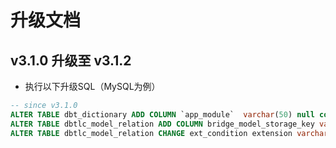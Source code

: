# 升级文档

## v3.1.0 升级至 v3.1.2

* 执行以下升级SQL（MySQL为例）
```sql
-- since v3.1.0
ALTER TABLE dbt_dictionary ADD COLUMN `app_module`  varchar(50) null comment '应用模块' AFTER tenant_id;
ALTER TABLE dbtlc_model_relation ADD COLUMN bridge_model_storage_key varchar(100) AFTER bridge_model_key;
ALTER TABLE dbtlc_model_relation CHANGE ext_condition extension varchar(200) NULL;
```